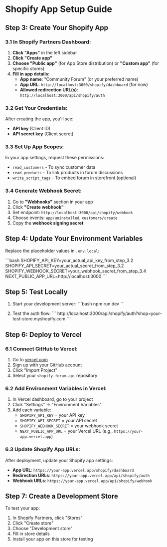# Shopify App Setup Guide

## Step 3: Create Your Shopify App

### 3.1 In Shopify Partners Dashboard:

1. **Click "Apps"** in the left sidebar
2. **Click "Create app"**
3. **Choose "Public app"** (for App Store distribution) or **"Custom app"** (for specific stores)
4. **Fill in app details:**
   - **App name**: "Community Forum" (or your preferred name)
   - **App URL**: `http://localhost:3000/shopify/dashboard` (for now)
   - **Allowed redirection URL(s)**: `http://localhost:3000/api/shopify/auth`

### 3.2 Get Your Credentials:

After creating the app, you'll see:
- **API key** (Client ID)
- **API secret key** (Client secret)

### 3.3 Set Up App Scopes:

In your app settings, request these permissions:
- `read_customers` - To sync customer data
- `read_products` - To link products in forum discussions
- `write_script_tags` - To embed forum in storefront (optional)

### 3.4 Generate Webhook Secret:

1. Go to **"Webhooks"** section in your app
2. Click **"Create webhook"**
3. Set endpoint: `http://localhost:3000/api/shopify/webhook`
4. Choose events: `app/uninstalled`, `customers/create`
5. Copy the **webhook signing secret**

## Step 4: Update Your Environment Variables

Replace the placeholder values in `.env.local`:

\`\`\`bash
SHOPIFY_API_KEY=your_actual_api_key_from_step_3.2
SHOPIFY_API_SECRET=your_actual_secret_from_step_3.2
SHOPIFY_WEBHOOK_SECRET=your_webhook_secret_from_step_3.4
NEXT_PUBLIC_APP_URL=http://localhost:3000
\`\`\`

## Step 5: Test Locally

1. Start your development server:
   \`\`\`bash
   npm run dev
   \`\`\`

2. Test the auth flow:
   \`\`\`
   http://localhost:3000/api/shopify/auth?shop=your-test-store.myshopify.com
   \`\`\`

## Step 6: Deploy to Vercel

### 6.1 Connect GitHub to Vercel:

1. Go to [vercel.com](https://vercel.com)
2. Sign up with your GitHub account
3. Click "Import Project"
4. Select your `shopify-forum-api` repository

### 6.2 Add Environment Variables in Vercel:

1. In Vercel dashboard, go to your project
2. Click "Settings" → "Environment Variables"
3. Add each variable:
   - `SHOPIFY_API_KEY` = your API key
   - `SHOPIFY_API_SECRET` = your API secret
   - `SHOPIFY_WEBHOOK_SECRET` = your webhook secret
   - `NEXT_PUBLIC_APP_URL` = your Vercel URL (e.g., `https://your-app.vercel.app`)

### 6.3 Update Shopify App URLs:

After deployment, update your Shopify app settings:
- **App URL**: `https://your-app.vercel.app/shopify/dashboard`
- **Redirection URLs**: `https://your-app.vercel.app/api/shopify/auth`
- **Webhook URLs**: `https://your-app.vercel.app/api/shopify/webhook`

## Step 7: Create a Development Store

To test your app:

1. In Shopify Partners, click "Stores"
2. Click "Create store"
3. Choose "Development store"
4. Fill in store details
5. Install your app on this store for testing
